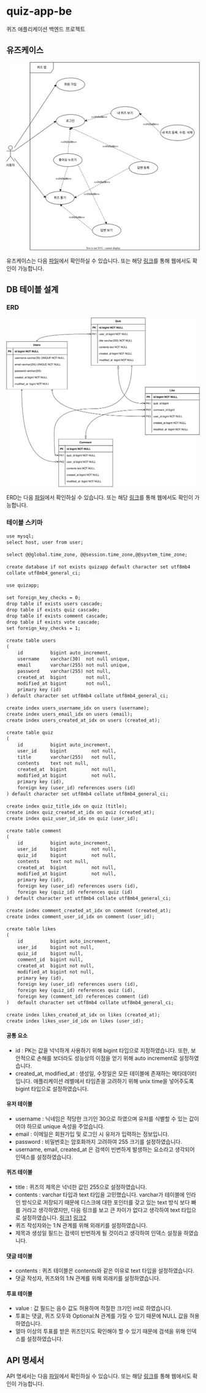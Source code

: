 # quiz-app-be
퀴즈 애플리케이션 백엔드 프로젝트

## 유즈케이스

![usecase](document/usecase.svg)

유즈케이스는 다음 [파일](document/usecase.svg)에서 확인하실 수 있습니다. 또는 해당 [링크](https://drive.google.com/file/d/1ksMsPCbwD0EGQt4OMXZbUSdhsNuDSa-1/view?usp=sharing)를 통해 웹에서도 확인이 가능합니다.

## DB 테이블 설계

### ERD

![erd](document/erd.svg)

ERD는 다음 [파일](document/erd.svg)에서 확인하실 수 있습니다. 또는 해당 [링크](https://drive.google.com/file/d/1Cll71F_EpyBHmAchRZxpzvd93X9VlEkm/view?usp=sharing)를 통해 웹에서도 확인이 가능합니다.

### 테이블 스키마

```mysql
use mysql;
select host, user from user;

select @@global.time_zone, @@session.time_zone,@@system_time_zone;

create database if not exists quizapp default character set utf8mb4 collate utf8mb4_general_ci;

use quizapp;

set foreign_key_checks = 0;
drop table if exists users cascade;
drop table if exists quiz cascade;
drop table if exists comment cascade;
drop table if exists vote cascade;
set foreign_key_checks = 1;

create table users
(
    id          bigint auto_increment,
    username    varchar(30)  not null unique,
    email       varchar(255) not null unique,
    password    varchar(255) not null,
    created_at  bigint       not null,
    modified_at bigint       not null,
    primary key (id)
) default character set utf8mb4 collate utf8mb4_general_ci;

create index users_username_idx on users (username);
create index users_email_idx on users (email);
create index users_created_at_idx on users (created_at);

create table quiz
(
    id          bigint auto_increment,
    user_id     bigint         not null,
    title       varchar(255)   not null,
    contents    text not null,
    created_at  bigint         not null,
    modified_at bigint         not null,
    primary key (id),
    foreign key (user_id) references users (id)
) default character set utf8mb4 collate utf8mb4_general_ci;

create index quiz_title_idx on quiz (title);
create index quiz_created_at_idx on quiz (created_at);
create index quiz_user_id_idx on quiz (user_id);

create table comment
(
    id          bigint auto_increment,
    user_id     bigint         not null,
    quiz_id     bigint         not null,
    contents    text not null,
    created_at  bigint         not null,
    modified_at bigint         not null,
    primary key (id),
    foreign key (user_id) references users (id),
    foreign key (quiz_id) references quiz (id)
)  default character set utf8mb4 collate utf8mb4_general_ci;

create index comment_created_at_idx on comment (created_at);
create index comment_user_id_idx on comment (user_id);

create table likes
(
    id          bigint auto_increment,
    user_id     bigint not null,
    quiz_id     bigint null,
    comment_id  bigint null,
    created_at  bigint not null,
    modified_at bigint not null,
    primary key (id),
    foreign key (user_id) references users (id),
    foreign key (quiz_id) references quiz (id),
    foreign key (comment_id) references comment (id)
)   default character set utf8mb4 collate utf8mb4_general_ci;

create index likes_created_at_idx on likes (created_at);
create index likes_user_id_idx on likes (user_id);
```

#### 공통 요소
- id : PK는 값을 넉넉하게 사용하기 위해 bigint 타입으로 지정하였습니다. 또한, 보안적으로 손해를 보더라도 성능상의 이점을 얻기 위해 auto increment로 설정하였습니다.
- created_at, modified_at : 생성일, 수정일은 모든 테이블에 존재하는 메타데이터입니다. 애플리케이션 레벨에서 타임존을 고려하기 위해 unix time을 넣어주도록 bigint 타입으로 설정하였습니다.

#### 유저 테이블 
- username : 닉네임은 적당한 크기인 30으로 하였으며 유저를 식별할 수 있는 값이어야 하므로 unique 속성을 주었습니다.
- email : 이메일은 회원가입 및 로그인 시 유저가 입력하는 정보입니다.
- password : 비밀번호는 암호화까지 고려하여 255 크기를 설정하였습니다.
- username, email, created_at 은 검색이 빈번하게 발생하는 요소라고 생각되어 인덱스를 설정하였습니다.

#### 퀴즈 테이블
- title : 퀴즈의 제목은 넉넉한 값인 255으로 설정하였습니다.
- contents : varchar 타입과 text 타입을 고민했습니다. varchar가 테이블에 인라인 방식으로 저장되기 때문에 디스크에 대한 포인터를 갖고 있는 text 방식 보다 빠를 거라고 생각하였지만, 다음 링크를 보고 큰 차이가 없다고 생각하여 text 타입으로 설정하였습니다. [링크1](https://stackoverflow.com/questions/6404628/varchar-vs-text-in-mysql?noredirect=1&lq=1) [링크2](https://blog.programster.org/mysql-benchmarking-varchar-vs-text)
- 퀴즈 작성자와는 1:N 관계를 위해 외래키를 설정하였습니다.
- 제목과 생성일 필드는 검색이 빈번하게 될 것이라고 생각하여 인덱스 설정을 하였습니다.

#### 댓글 테이블
- contents : 퀴즈 테이블은 contents와 같은 이유로 text 타입을 설정하였습니다.
- 댓글 작성자, 퀴즈와의 1:N 관계를 위해 외래키를 설정하였습니다.

#### 투표 테이블
- value : 값 필드는 음수 값도 허용하며 적절한 크기인 int로 하였습니다.
- 투표는 댓글, 퀴즈 모두와 Optional:N 관계를 가질 수 있기 때문에 NULL 값을 허용하였습니다.
- 얼마 이상의 투표를 받은 퀴즈인지도 확인해야 할 수 있기 때문에 검색을 위해 인덱스를 설정하였습니다.

## API 명세서

API 명세서는 다음 [파일](document/api-spec.xlsx)에서 확인하실 수 있습니다. 또는 해당 [링크](https://docs.google.com/spreadsheets/d/1I_l4VhwKM8RCEsLkSF-ePsi_1EWj8a9Emm32bf8BvMM/edit?usp=sharing)를 통해 웹에서도 확인이 가능합니다.